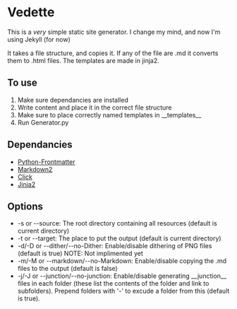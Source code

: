 # Vedette
This is a *very* simple static site generator.
I change my mind, and now I'm using Jekyll (for now)

It takes a file structure, and copies it. If any of the file are .md it converts them to .html files.
The templates are made in jinja2.

## To use
1. Make sure dependancies are installed
2. Write content and place it in the correct file structure
3. Make sure to place correctly named templates in \_\_templates\_\_
4. Run Generator.py

## Dependancies
- [Python-Frontmatter](https://pypi.org/project/python-frontmatter/)
- [Markdown2](https://pypi.org/project/markdown2/)
- [Click](https://pypi.org/project/click/)
- [Jinja2](https://pypi.org/project/Jinja2/)

## Options
- -s or --source: The root directory containing all resources (default is current directory)
- -t or --target: The place to put the output (default is current directory)
- -d/-D or --dither/--no-Dither: Enable/disable dithering of PNG files (default is true)  NOTE: Not implimented yet
- -m/-M or --markdown/--no-Markdown: Enable/disable copying the .md files to the output (default is false)
- -j/-J or --junction/--no-junction: Enable/disable generating \_\_junction\_\_ files in each folder (these list the contents of the folder and link to subfolders). Prepend folders with '-' to excude a folder from this (default is true).
